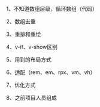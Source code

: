 1、不知道数组层级，循环数组（代码）

2、数组去重

3、重排和重绘

4、v-if、v-show区别

5、用到的布局方式

6、适配（rem、em、rpx、vm、vh）

7、优化方式

8、之前项目人员组成

